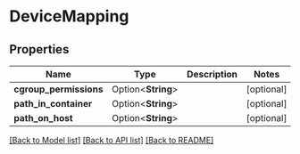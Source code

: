 # DeviceMapping

## Properties

Name | Type | Description | Notes
------------ | ------------- | ------------- | -------------
**cgroup_permissions** | Option<**String**> |  | [optional]
**path_in_container** | Option<**String**> |  | [optional]
**path_on_host** | Option<**String**> |  | [optional]

[[Back to Model list]](../README.md#documentation-for-models) [[Back to API list]](../README.md#documentation-for-api-endpoints) [[Back to README]](../README.md)


